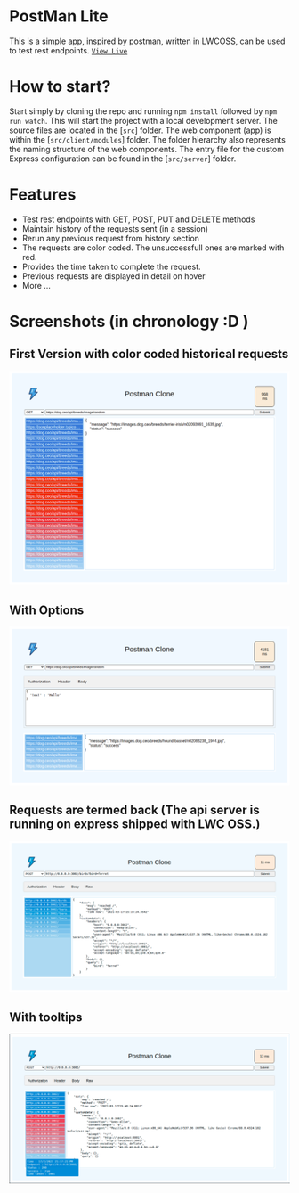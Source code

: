 # PostMan Lite
This is a simple app, inspired by postman, written in LWCOSS, can be used to test rest endpoints. [`View Live`](https://aritram1.github.io/lwc-rest-explorer)

# How to start?
Start simply by cloning the repo and running `npm install` followed by `npm run watch`. This will start the project with a local development server. 
The source files are located in the [`src`] folder. The web component (app) is within the [`src/client/modules`] folder. The folder hierarchy also represents the naming structure of the web components. The entry file for the custom Express configuration can be found in the [`src/server`] folder.

# Features
- Test rest endpoints with GET, POST, PUT and DELETE methods
- Maintain history of the requests sent (in a session)
- Rerun any previous request from history section
- The requests are color coded. The unsuccessfull ones are marked with red.
- Provides the time taken to complete the request.
- Previous requests are displayed in detail on hover
- More ...

# Screenshots (in chronology :D )
## First Version with color coded historical requests
![Demo.png](https://github.com/aritram1/lwc-rest-explorer/blob/main/src/client/modules/my/postman/Demo.png?raw=true)

## With Options
![Demo2.png](https://github.com/aritram1/lwc-rest-explorer/blob/main/src/client/modules/my/postman/Demo2.png?raw=true)

## Requests are termed back (The api server is running on express shipped with LWC OSS.)
![Demo3.png](https://github.com/aritram1/lwc-rest-explorer/blob/main/src/client/modules/my/postman/Demo3.png?raw=true)

## With tooltips
![Demo4.png](https://github.com/aritram1/lwc-rest-explorer/blob/main/src/client/modules/my/postman/Demo4.png?raw=true)

